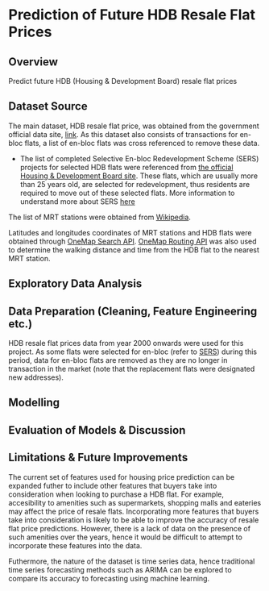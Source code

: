 # Prediction of Future HDB Resale Flat Prices
## Overview
Predict future HDB (Housing & Development Board) resale flat prices

## Dataset Source
The main dataset, HDB resale flat price, was obtained from the government official data site, [link](https://data.gov.sg/dataset/resale-flat-prices). As this dataset also consists of transactions for en-bloc flats, a list of en-bloc flats was cross referenced to remove these data.
* The list of completed Selective En-bloc Redevelopment Scheme (SERS) projects for selected HDB flats were referenced from [the official Housing & Development Board site](https://www.hdb.gov.sg/residential/living-in-an-hdb-flat/sers-and-upgrading-programmes/sers/sers-projects/completed-sers-projects). These flats, which are usually more than 25 years old, are selected for redevelopment, thus residents are required to move out of these selected flats. More information to understand more about SERS [here](https://www.hdb.gov.sg/residential/living-in-an-hdb-flat/sers-and-upgrading-programmes/sers)

The list of MRT stations were obtained from [Wikipedia](https://en.wikipedia.org/wiki/List_of_Singapore_MRT_stations).

Latitudes and longitudes coordinates of MRT stations and HDB flats were obtained through [OneMap Search API](https://www.onemap.gov.sg/apidocs/). [OneMap Routing API](https://www.onemap.gov.sg/apidocs/) was also used to determine the walking distance and time from the HDB flat to the nearest MRT station.

## Exploratory Data Analysis

## Data Preparation (Cleaning, Feature Engineering etc.)
HDB resale flat prices data from year 2000 onwards were used for this project. As some flats were selected for en-bloc (refer to [SERS](https://www.hdb.gov.sg/residential/living-in-an-hdb-flat/sers-and-upgrading-programmes/sers)) during this period, data for en-bloc flats are removed as they are no longer in transaction in the market (note that the replacement flats were designated new addresses). 

## Modelling


## Evaluation of Models & Discussion


## Limitations & Future Improvements
The current set of features used for housing price prediction can be expanded futher to include other features that buyers take into consideration when looking to purchase a HDB flat. For example, accesibility to amenities such as supermarkets, shopping malls and eateries may affect the price of resale flats. Incorporating more features that buyers take into consideration is likely to be able to improve the accuracy of resale flat price predictions. However, there is a lack of data on the presence of such amenities over the years, hence it would be difficult to attempt to incorporate these features into the data.

Futhermore, the nature of the dataset is time series data, hence traditional time series forecasting methods such as ARIMA can be explored to compare its accuracy to forecasting using machine learning.
